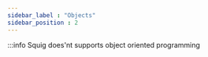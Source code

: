 ```yaml
---
sidebar_label : "Objects"
sidebar_position : 2
---
```

:::info
Squig does'nt supports object oriented programming